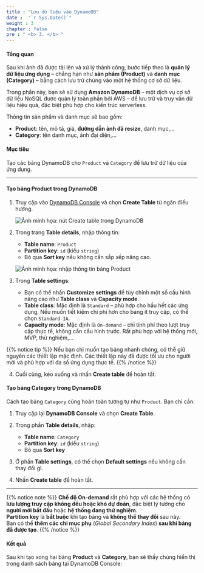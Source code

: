 ```yaml
---
title : "Lưu dữ liệu vào DynamoDB"
date :  "`r Sys.Date()`"
weight : 3
chapter : false
pre : " <b> 3. </b> "
---
```


#### Tổng quan

Sau khi ảnh đã được tải lên và xử lý thành công, bước tiếp theo là **quản lý dữ liệu ứng dụng** – chẳng hạn như **sản phẩm (Product)** và **danh mục (Category)** – bằng cách lưu trữ chúng vào một hệ thống cơ sở dữ liệu.

Trong phần này, bạn sẽ sử dụng **Amazon DynamoDB** – một dịch vụ cơ sở dữ liệu NoSQL được quản lý toàn phần bởi AWS – để lưu trữ và truy vấn dữ liệu hiệu quả, đặc biệt phù hợp cho kiến trúc serverless.

Thông tin sản phẩm và danh mục sẽ bao gồm:

- **Product**: tên, mô tả, giá, **đường dẫn ảnh đã resize**, danh mục,...
- **Category**: tên danh mục, ảnh đại diện,...

#### Mục tiêu

Tạo các bảng DynamoDB cho `Product` và `Category` để lưu trữ dữ liệu của ứng dụng.

---

#### **Tạo bảng Product trong DynamoDB**

1. Truy cập vào [DynamoDB Console](https://console.aws.amazon.com/dynamodb/home) và chọn **Create Table** từ ngăn điều hướng.

   ![Ảnh minh họa: nút Create table trong DynamoDB](images/create-table-button.png)

2. Trong trang **Table details**, nhập thông tin:

   - **Table name**: `Product`
   - **Partition key**: `id` (kiểu `string`)
   - Bỏ qua **Sort key** nếu không cần sắp xếp nâng cao.

   ![Ảnh minh họa: nhập thông tin bảng Product](images/product-table-config.png)

3. Trong **Table settings**:

   - Bạn có thể nhấn **Customize settings** để tùy chỉnh một số cấu hình nâng cao như **Table class** và **Capacity mode**.
   - **Table class**: Mặc định là `Standard` – phù hợp cho hầu hết các ứng dụng. Nếu muốn tiết kiệm chi phí hơn cho bảng ít truy cập, có thể chọn `Standard-IA`.
   - **Capacity mode**: Mặc định là `On-demand` – chỉ tính phí theo lượt truy cập thực tế, không cần cấu hình trước. Rất phù hợp với hệ thống mới, MVP, thử nghiệm,...

{{% notice tip %}}
Nếu bạn chỉ muốn tạo bảng nhanh chóng, có thể giữ nguyên các thiết lập mặc định. Các thiết lập này đã được tối ưu cho người mới và phù hợp với đa số ứng dụng thực tế.
{{% /notice %}}

4. Cuối cùng, kéo xuống và nhấn **Create table** để hoàn tất.


#### **Tạo bảng Category trong DynamoDB**

Cách tạo bảng `Category` cũng hoàn toàn tương tự như `Product`. Bạn chỉ cần:

1. Truy cập lại **DynamoDB Console** và chọn **Create Table**.

2. Trong phần **Table details**, nhập:
   - **Table name**: `Category`
   - **Partition key**: `id` (kiểu `string`)
   - Bỏ qua **Sort key**

3. Ở phần **Table settings**, có thể chọn **Default settings** nếu không cần thay đổi gì.

4. Nhấn **Create table** để hoàn tất.

---

{{% notice note %}}
**Chế độ On-demand** rất phù hợp với các hệ thống có **lưu lượng truy cập không đều hoặc khó dự đoán**, đặc biệt lý tưởng cho **người mới bắt đầu** hoặc **hệ thống đang thử nghiệm**.  
**Partition key** là **bắt buộc** khi tạo bảng và **không thể thay đổi** sau này.  
Bạn có thể **thêm các chỉ mục phụ** (*Global Secondary Index*) **sau khi bảng đã được tạo**.
{{% /notice %}}

#### Kết quả

Sau khi tạo xong hai bảng **Product** và **Category**, bạn sẽ thấy chúng hiển thị trong danh sách bảng tại DynamoDB Console: